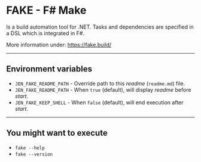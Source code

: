 # FAKE - F# Make

Is a build automation tool for .NET. Tasks and dependencies are specified in a DSL which is integrated in F#.

More information under: https://fake.build/

----

## Environment variables

* `JEN_FAKE_README_PATH` - Override path to this _readme_ (`readme.md`) file.
* `JEN_FAKE_README_PATH` - When `true` (default), will display _readme_ before _start_.
* `JEN_FAKE_KEEP_SHELL` - When `false` (default), will end execution  after _start_.

----

## You might want to execute

* `fake --help`
* `fake --version`

